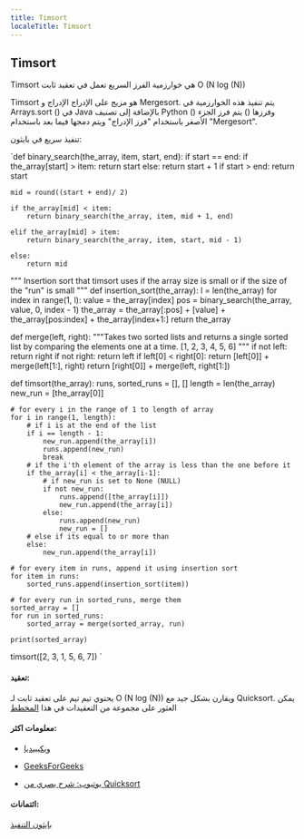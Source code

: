 ```yaml
---
title: Timsort
localeTitle: Timsort
---
```

## Timsort

Timsort هي خوارزمية الفرز السريع تعمل في تعقيد ثابت O (N log (N))

Timsort هو مزيج على الإدراج الإدراج و Mergesort. يتم تنفيذ هذه الخوارزمية في Arrays.sort () في Java بالإضافة إلى تصنيف Python () وفرزها () يتم فرز الجزء الأصغر باستخدام "فرز الإدراج" ويتم دمجها فيما بعد باستخدام "Mergesort".

تنفيذ سريع في بايثون:

 `def binary_search(the_array, item, start, end): 
    if start == end: 
        if the_array[start] > item: 
            return start 
        else: 
            return start + 1 
    if start > end: 
        return start 
 
    mid = round((start + end)/ 2) 
 
    if the_array[mid] < item: 
        return binary_search(the_array, item, mid + 1, end) 
 
    elif the_array[mid] > item: 
        return binary_search(the_array, item, start, mid - 1) 
 
    else: 
        return mid 
 
 """ 
 Insertion sort that timsort uses if the array size is small or if 
 the size of the "run" is small 
 """ 
 def insertion_sort(the_array): 
    l = len(the_array) 
    for index in range(1, l): 
        value = the_array[index] 
        pos = binary_search(the_array, value, 0, index - 1) 
        the_array = the_array[:pos] + [value] + the_array[pos:index] + the_array[index+1:] 
    return the_array 
 
 def merge(left, right): 
    """Takes two sorted lists and returns a single sorted list by comparing the 
    elements one at a time. 
    [1, 2, 3, 4, 5, 6] 
    """ 
    if not left: 
        return right 
    if not right: 
        return left 
    if left[0] < right[0]: 
        return [left[0]] + merge(left[1:], right) 
    return [right[0]] + merge(left, right[1:]) 
 
 def timsort(the_array): 
    runs, sorted_runs = [], [] 
    length = len(the_array) 
    new_run = [the_array[0]] 
 
    # for every i in the range of 1 to length of array 
    for i in range(1, length): 
        # if i is at the end of the list 
        if i == length - 1: 
            new_run.append(the_array[i]) 
            runs.append(new_run) 
            break 
        # if the i'th element of the array is less than the one before it 
        if the_array[i] < the_array[i-1]: 
            # if new_run is set to None (NULL) 
            if not new_run: 
                runs.append([the_array[i]]) 
                new_run.append(the_array[i]) 
            else: 
                runs.append(new_run) 
                new_run = [] 
        # else if its equal to or more than 
        else: 
            new_run.append(the_array[i]) 
 
    # for every item in runs, append it using insertion sort 
    for item in runs: 
        sorted_runs.append(insertion_sort(item)) 
 
    # for every run in sorted_runs, merge them 
    sorted_array = [] 
    for run in sorted_runs: 
        sorted_array = merge(sorted_array, run) 
 
    print(sorted_array) 
 
 timsort([2, 3, 1, 5, 6, 7]) 
` 

#### تعقيد:

يحتوي تيم تيم على تعقيد ثابت لـ O (N log (N)) ويقارن بشكل جيد مع Quicksort. يمكن العثور على مجموعة من التعقيدات في هذا [المخطط](https://cdn-images-1.medium.com/max/1600/1*1CkG3c4mZGswDShAV9eHbQ.png)

#### معلومات اكثر:

*   [ويكيبيديا](https://en.wikipedia.org/wiki/Timsort)
    
*   [GeeksForGeeks](https://www.geeksforgeeks.org/timsort/)
    
*   [يوتيوب: شرح بصري من Quicksort](https://www.youtube.com/watch?v=jVXsjswWo44)
    

#### ائتمانات:

[بايثون التنفيذ](https://hackernoon.com/timsort-the-fastest-sorting-algorithm-youve-never-heard-of-36b28417f399)